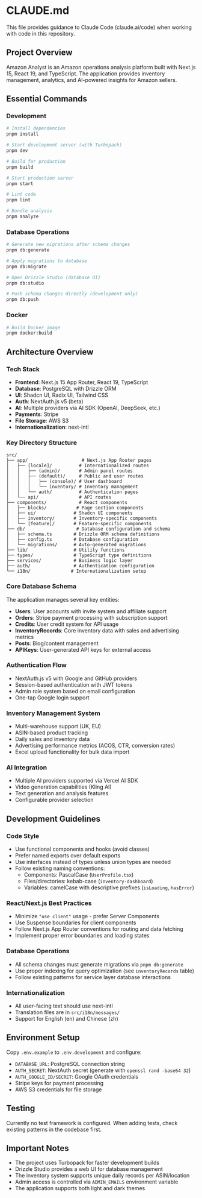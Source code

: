 # CLAUDE.md

This file provides guidance to Claude Code (claude.ai/code) when working with code in this repository.

## Project Overview

Amazon Analyst is an Amazon operations analysis platform built with Next.js 15, React 19, and TypeScript. The application provides inventory management, analytics, and AI-powered insights for Amazon sellers.

## Essential Commands

### Development
```bash
# Install dependencies
pnpm install

# Start development server (with Turbopack)
pnpm dev

# Build for production
pnpm build

# Start production server
pnpm start

# Lint code
pnpm lint

# Bundle analysis
pnpm analyze
```

### Database Operations
```bash
# Generate new migrations after schema changes
pnpm db:generate

# Apply migrations to database
pnpm db:migrate

# Open Drizzle Studio (database UI)
pnpm db:studio

# Push schema changes directly (development only)
pnpm db:push
```

### Docker
```bash
# Build Docker image
pnpm docker:build
```

## Architecture Overview

### Tech Stack
- **Frontend**: Next.js 15 App Router, React 19, TypeScript
- **Database**: PostgreSQL with Drizzle ORM
- **UI**: Shadcn UI, Radix UI, Tailwind CSS
- **Auth**: NextAuth.js v5 (beta)
- **AI**: Multiple providers via AI SDK (OpenAI, DeepSeek, etc.)
- **Payments**: Stripe
- **File Storage**: AWS S3
- **Internationalization**: next-intl

### Key Directory Structure
```
src/
├── app/                    # Next.js App Router pages
│   ├── [locale]/          # Internationalized routes
│   │   ├── (admin)/       # Admin panel routes
│   │   ├── (default)/     # Public and user routes
│   │   │   ├── (console)/ # User dashboard
│   │   │   └── inventory/ # Inventory management
│   │   └── auth/          # Authentication pages
│   └── api/               # API routes
├── components/            # React components
│   ├── blocks/           # Page section components
│   ├── ui/              # Shadcn UI components
│   ├── inventory/       # Inventory-specific components
│   └── [feature]/       # Feature-specific components
├── db/                   # Database configuration and schema
│   ├── schema.ts        # Drizzle ORM schema definitions
│   ├── config.ts        # Database configuration
│   └── migrations/      # Auto-generated migrations
├── lib/                 # Utility functions
├── types/               # TypeScript type definitions
├── services/            # Business logic layer
├── auth/                # Authentication configuration
└── i18n/               # Internationalization setup
```

### Core Database Schema
The application manages several key entities:
- **Users**: User accounts with invite system and affiliate support
- **Orders**: Stripe payment processing with subscription support
- **Credits**: User credit system for API usage
- **InventoryRecords**: Core inventory data with sales and advertising metrics
- **Posts**: Blog/content management
- **APIKeys**: User-generated API keys for external access

### Authentication Flow
- NextAuth.js v5 with Google and GitHub providers
- Session-based authentication with JWT tokens
- Admin role system based on email configuration
- One-tap Google login support

### Inventory Management System
- Multi-warehouse support (UK, EU)
- ASIN-based product tracking
- Daily sales and inventory data
- Advertising performance metrics (ACOS, CTR, conversion rates)
- Excel upload functionality for bulk data import

### AI Integration
- Multiple AI providers supported via Vercel AI SDK
- Video generation capabilities (Kling AI)
- Text generation and analysis features
- Configurable provider selection

## Development Guidelines

### Code Style
- Use functional components and hooks (avoid classes)
- Prefer named exports over default exports
- Use interfaces instead of types unless union types are needed
- Follow existing naming conventions:
  - Components: PascalCase (`UserProfile.tsx`)
  - Files/directories: kebab-case (`inventory-dashboard`)
  - Variables: camelCase with descriptive prefixes (`isLoading`, `hasError`)

### React/Next.js Best Practices
- Minimize `"use client"` usage - prefer Server Components
- Use Suspense boundaries for client components
- Follow Next.js App Router conventions for routing and data fetching
- Implement proper error boundaries and loading states

### Database Operations
- All schema changes must generate migrations via `pnpm db:generate`
- Use proper indexing for query optimization (see `inventoryRecords` table)
- Follow existing patterns for service layer database interactions

### Internationalization
- All user-facing text should use next-intl
- Translation files are in `src/i18n/messages/`
- Support for English (en) and Chinese (zh)

## Environment Setup

Copy `.env.example` to `.env.development` and configure:
- `DATABASE_URL`: PostgreSQL connection string
- `AUTH_SECRET`: NextAuth secret (generate with `openssl rand -base64 32`)
- `AUTH_GOOGLE_ID/SECRET`: Google OAuth credentials
- Stripe keys for payment processing
- AWS S3 credentials for file storage

## Testing

Currently no test framework is configured. When adding tests, check existing patterns in the codebase first.

## Important Notes

- The project uses Turbopack for faster development builds
- Drizzle Studio provides a web UI for database management
- The inventory system supports unique daily records per ASIN/location
- Admin access is controlled via `ADMIN_EMAILS` environment variable
- The application supports both light and dark themes